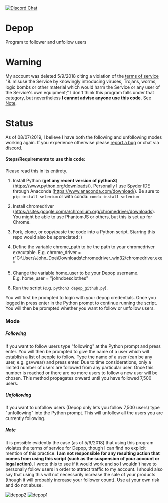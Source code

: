 [![Discord Chat](https://img.shields.io/discord/605627854104821760?label=discord&labelColor=purple)](https://discord.gg/6xNwbe)  

# Depop
Program to follower and unfollow users

# Warning  
My account was deleted 5/9/2018 citing a violation of the [terms of service](https://depophelp.zendesk.com/hc/en-gb/articles/360001773148-Terms-of-Service) 
"8. misuse the Service by knowingly introducing viruses, Trojans, worms, logic bombs or other material which would harm the Service or any user of the Service's own equipment;"
I don't think this program falls under that category, but nevertheless **I cannot advise anyone use this code.** See [Note](#note).

# Status
As of 08/07/2019, I believe I have both the following and unfollowing modes working again. If you experience otherwise please [report a bug](https://github.com/rileypeterson/Depop/blob/master/CONTRIBUTING.md) or chat via [discord](https://discord.gg/KnU4wSr).

#### Steps/Requirements to use this code:  

Please read this in its entirety.

1. Install Python (**get any recent version of python3**) (https://www.python.org/downloads/). Personally I use Spyder IDE through Anaconda (https://www.anaconda.com/download/). Be sure to `pip install selenium` or with conda: `conda install selenium`  

2. Install chromedriver (https://sites.google.com/a/chromium.org/chromedriver/downloads). You might be able to use PhantomJS or others, but this is set up for Chrome.  

3. Fork, clone, or copy/paste the code into a Python script. Starring this repo would also be appreciated :)  

3. Define the variable chrome_path to be the path to your chromedriver executable. 
E.g. chrome_driver = r"C:\Users\John_Doe\Downloads\chromedriver_win32\chromedriver.exe"  

4. Change the variable home_user to be your Depop username.  
E.g. home_user = "johndoesclothes"

5. Run the script (e.g. `python3 depop_github.py`).  

You will first be prompted to login with your depop credentials. Once you logged in press enter in the Python prompt to continue running the script. You will then be prompted whether you want to follow or unfollow users.  

### Mode
##### Following
If you want to follow users type "following" at the Python prompt and press enter. You will then be prompted to give the name of a user which will establish a list of people to follow. Type the name of a user (can be any user, e.g. gsvwear) and press enter. Due to time considerations, only a limited number of users are followed from any particular user. Once this number is reached or there are no more users to follow a new user will be chosen. This method propagates onward until you have followed 7,500 users.

##### Unfollowing
If you want to unfollow users (Depop only lets you follow 7,500 users) type "unfollowing" into the Python prompt. This will unfollow all the users you are currently following.  

##### Note
It is ~~possible~~ evidently the case (as of 5/9/2018) that using this program violates the terms of service for Depop, though I can find no explicit mention of this practice. **I am not responsible for any resulting action that comes from using this script (such as the suspension of your account or legal action)**. I wrote this to see if it would work and so I wouldn't have to personally follow users in order to attract traffic to my account. I should also say that using this will not necessarily increase the sale of your products (though it will probably increase your follower count). Use at your own risk and do not abuse.  


![depop2](https://user-images.githubusercontent.com/29719483/34895127-2d5fcb1e-f799-11e7-81ba-74430260032c.png)
![depop1](https://user-images.githubusercontent.com/29719483/34895125-2d2b2436-f799-11e7-9ce0-bc062547cfb9.png)
